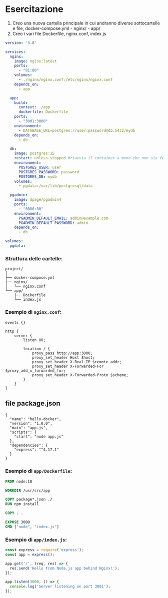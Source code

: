 # Esercitazione
1. Creo una nuova cartella principale in cui andranno diverse sottocartelle e file, docker-compose.yml - nginx/ - app/
2. Creo i vari file Dockerfile, nginx.conf, index.js
```yaml
version: '3.8'

services:
  nginx:
    image: nginx:latest
    ports:
      - "81:80"
    volumes:
      - ./nginx/nginx.conf:/etc/nginx/nginx.conf
    depends_on:
      - app

  app:
    build:
      context: ./app
      dockerfile: Dockerfile
    ports:
      - "3001:3000"
    environment:
      - DATABASE_URL=postgres://user:password@db:5432/mydb
    depends_on:
      - db

  db:
    image: postgres:15
    restart: unless-stopped #riavvia il container a meno che non sia fermato manualmente
    environment:
      POSTGRES_USER: user
      POSTGRES_PASSWORD: password
      POSTGRES_DB: mydb
    volumes:
      - pgdata:/var/lib/postgresql/data

  pgadmin:
    image: dpage/pgadmin4
    ports:
      - "8080:80"
    environment:
      PGADMIN_DEFAULT_EMAIL: admin@example.com
      PGADMIN_DEFAULT_PASSWORD: admin
    depends_on:
      - db

volumes:
  pgdata:
```

### Struttura delle cartelle:
```
project/
│
├── docker-compose.yml
├── nginx/
│   └── nginx.conf
└── app/
    ├── Dockerfile
    └── index.js
```

### Esempio di `nginx.conf`:
```nginx
events {}

http {
    server {
        listen 80;

        location / {
            proxy_pass http://app:3000;
            proxy_set_header Host $host;
            proxy_set_header X-Real-IP $remote_addr;
            proxy_set_header X-Forwarded-For $proxy_add_x_forwarded_for;
            proxy_set_header X-Forwarded-Proto $scheme;
        }
    }
}
```
## file package.json
```
{
  "name": "hello-docker",
  "version": "1.0.0",
  "main": "app.js",
  "scripts": {
    "start": "node app.js"
  },
  "dependencies": {
    "express": "^4.17.1"
  }
}
```

### Esempio di `app/Dockerfile`:
```Dockerfile
FROM node:18

WORKDIR /usr/src/app

COPY package*.json ./
RUN npm install

COPY . .

EXPOSE 3000
CMD ["node", "index.js"]
```

### Esempio di `app/index.js`:
```js
const express = require('express');
const app = express();

app.get('/', (req, res) => {
  res.send('Hello from Node.js app behind Nginx!');
});

app.listen(3000, () => {
  console.log('Server listening on port 3001');
});
```

